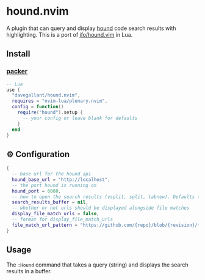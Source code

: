 # hound.nvim

A plugin that can query and display [hound](https://github.com/hound-search/hound) code search results with highlighting. This is a port of [jfo/hound.vim](https://github.com/jfo/hound.vim) in Lua.

## Install

### [packer](https://github.com/wbthomason/packer.nvim)

```lua
-- Lua
use {
  "davegallant/hound.nvim",
  requires = "nvim-lua/plenary.nvim",
  config = function()
    require("hound").setup {
      -- your config or leave blank for defaults
    }
  end
}
```

## ⚙️ Configuration

```lua
{
  -- base url for the hound api
  hound_base_url = "http://localhost",
  -- the port hound is running on
  hound_port = 6080,
  -- how to open the search results (vsplit, split, tabnew). Defaults to nil (the same buffer).
  search_results_buffer = nil,
  -- whether or not urls should be displayed alongside file matches
  display_file_match_urls = false,
  -- format for display_file_match_urls
  file_match_url_pattern = "https://github.com/{repo}/blob/{revision}/{path}#L{lineno}",
}
```

## Usage

The `:Hound` command that takes a query (string) and displays the search results in a buffer.
